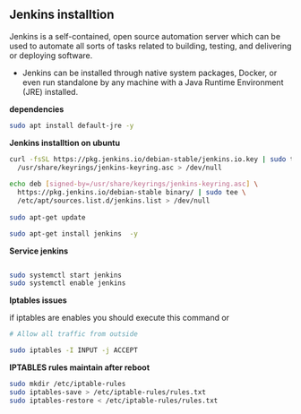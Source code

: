 ## Jenkins installtion

Jenkins is a self-contained, open source automation server which can be used to automate all sorts of tasks related to building, testing, and delivering or deploying software.

* Jenkins can be installed through native system packages, Docker, or even run standalone by any machine with a Java Runtime Environment (JRE) installed.

**dependencies**

```bash
sudo apt install default-jre -y
```


**Jenkins installtion on ubuntu**

```bash
curl -fsSL https://pkg.jenkins.io/debian-stable/jenkins.io.key | sudo tee \
  /usr/share/keyrings/jenkins-keyring.asc > /dev/null
  
echo deb [signed-by=/usr/share/keyrings/jenkins-keyring.asc] \
  https://pkg.jenkins.io/debian-stable binary/ | sudo tee \
  /etc/apt/sources.list.d/jenkins.list > /dev/null
  
sudo apt-get update

sudo apt-get install jenkins  -y

```

**Service jenkins**

```bash

sudo systemctl start jenkins
sudo systemctl enable jenkins

```

**Iptables issues**

if iptables are enables you should execute this command or 

```bash
# Allow all traffic from outside

sudo iptables -I INPUT -j ACCEPT
```

**IPTABLES rules maintain after reboot**

```bash
sudo mkdir /etc/iptable-rules
sudo iptables-save > /etc/iptable-rules/rules.txt
sudo iptables-restore < /etc/iptable-rules/rules.txt
```



